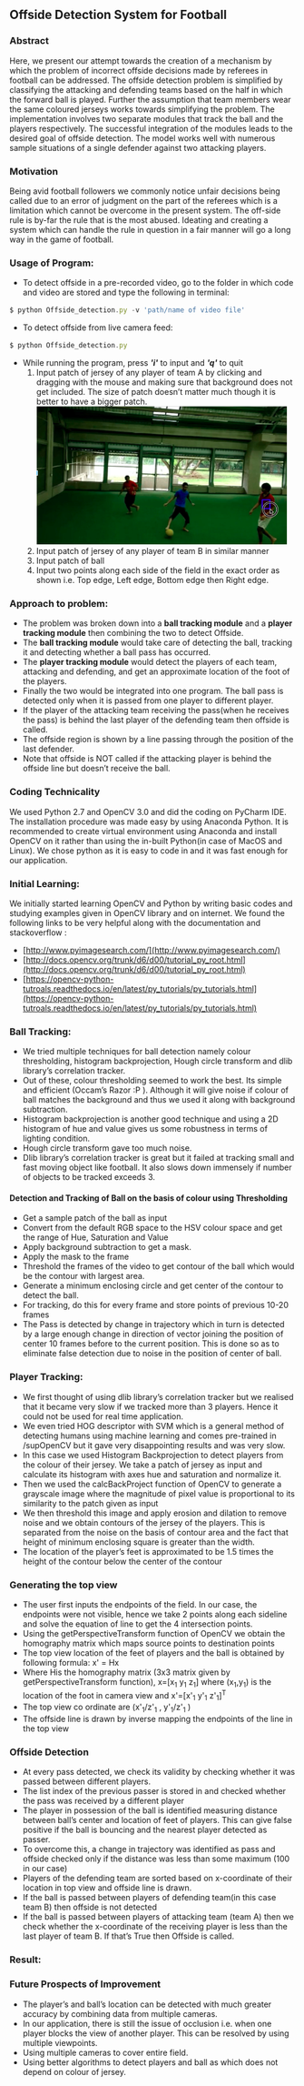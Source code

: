 ## Offside Detection System for Football

### Abstract

Here, we present our attempt towards the creation of a mechanism by which the problem of incorrect offside decisions made by referees in football can be addressed. The offside detection problem is simplified by classifying the attacking and defending teams based on the half in which the forward ball is played. Further the assumption that team members wear the same coloured jerseys works towards simplifying the problem.
The implementation involves two separate modules that track the ball and the players respectively. The successful integration of the modules leads to the desired goal of offside detection. 
The model works well with numerous sample situations of a single defender against two attacking players.

### Motivation
Being avid football followers we commonly notice unfair decisions being called due to an error of judgment on the part of the referees which is a limitation which cannot be overcome in the present system. The off-side rule is by-far the rule that is the most abused. Ideating and creating a system which can handle the rule in question in a fair manner will go a long way in the game of football.



### Usage of Program:
* To detect offside in a pre-recorded video, go to the folder in which code and video are stored and type the following in terminal:

```javascript
$ python Offside_detection.py -v 'path/name of video file'
```
* To detect offside from live camera feed:
```javascript
$ python Offside_detection.py
```
* While running the program, press ***'i'*** to input and ***'q'*** to quit
	1. Input patch of jersey of any player of team A by clicking and dragging with the mouse and making sure that background does not get included. The size of patch doesn’t matter much though it is better to have a bigger patch.![Image](/images/point1.png)
	2.  Input patch of jersey of any player of team B in similar manner
	3.  Input patch of ball
	4.  Input two points along each side of the field in the exact order as shown i.e. Top edge, Left edge, Bottom edge then Right edge.

### Approach to problem:
* The problem was broken down into a **ball tracking module** and a  **player tracking module** then combining the two to detect Offside. 
* The **ball tracking module** would take care of detecting the ball, tracking it and detecting whether a ball pass has occurred. 
* The **player tracking module** would detect the players of each team, attacking and defending, and get an approximate location of the foot of the players. 
* Finally the two would be integrated into one program. The ball pass is detected only when it is passed from one player to different player. 
* If the player of the attacking team receiving the pass(when he receives the pass) is behind the last player of the defending team then offside is called.
* The offside region is shown by a line passing through the position of the last defender.
* Note that offside is NOT called if the attacking player is behind the offside line but doesn’t receive the ball.

### Coding Technicality
We used Python 2.7 and OpenCV 3.0 and did the coding on PyCharm IDE. The installation procedure was made easy by using Anaconda Python. It is recommended to create virtual environment using Anaconda and install OpenCV on it rather than using the in-built Python(in case of MacOS and Linux).
We chose python as it is easy to code in and it was fast enough for our application.
### Initial Learning:
We initially started learning OpenCV and Python by writing basic codes and studying examples given in OpenCV library and on internet. We found the following links to be very helpful along with the documentation and stackoverflow :
* [http://www.pyimagesearch.com/](http://www.pyimagesearch.com/)
* [http://docs.opencv.org/trunk/d6/d00/tutorial_py_root.html](http://docs.opencv.org/trunk/d6/d00/tutorial_py_root.html)
* [https://opencv-python-tutroals.readthedocs.io/en/latest/py_tutorials/py_tutorials.html](https://opencv-python-tutroals.readthedocs.io/en/latest/py_tutorials/py_tutorials.html)

### Ball Tracking:
* We tried multiple techniques for ball detection namely colour thresholding, histogram backprojection, Hough circle transform and dlib library’s correlation tracker. 
* Out of these, colour thresholding seemed to work the best. Its simple and efficient (Occam’s Razor :P ). Although it will give noise if colour of ball matches the background and thus we used it along with background subtraction.
* Histogram backprojection is another good technique and using a 2D histogram of hue and value gives us some robustness in terms of lighting condition.
* Hough circle transform gave too much noise.
* Dlib library’s correlation tracker is great but it failed at tracking small and fast moving object like football. It also slows down immensely if number of objects to be tracked exceeds 3.
#### Detection and Tracking of Ball on the basis of colour using Thresholding
* Get a sample patch of the ball as input
* Convert from the default RGB space to the HSV colour space and get the range of Hue, Saturation and Value
* Apply background subtraction to get a mask.
* Apply the mask to the frame
* Threshold the frames of the video to get contour of the ball which would be the contour with largest area.
* Generate a minimum enclosing circle and get center of the contour to detect the ball.
* For tracking, do this for every frame and store points of previous 10-20 frames
* The Pass is detected by change in trajectory which in turn is detected by a large enough change in direction of vector joining the position of center 10 frames before to the current position. This is done so as to eliminate false detection due to noise in the position of center of ball. 
### Player Tracking:
* We first thought of using dlib library’s correlation tracker but we realised that it became very slow if we tracked more than 3 players. Hence it could not be used for real time application.
* We even tried HOG descriptor with SVM which is a general method of detecting humans using machine learning and comes pre-trained in /supOpenCV but it gave very disappointing results and was very slow.
* In this case we used Histogram Backprojection to detect players from the colour of their jersey. We take a patch of jersey as input and calculate its histogram with axes hue and saturation and normalize it. 
* Then we used the calcBackProject function of OpenCV to generate a grayscale image where the magnitude of pixel value is proportional to its similarity to the patch given as input
* We then threshold this image and apply erosion and dilation to remove noise and we obtain contours of the jersey of the players. This is separated from the noise on the basis of contour area and the fact that height of minimum enclosing square is greater than the width.
* The location of the player’s feet is approximated to be 1.5 times the height of the contour below the center of the contour
### Generating the top view
* The user first inputs the endpoints of the field. In our case, the endpoints were not visible, hence we take 2 points along each sideline and solve the equation of line to get the 4 intersection points.
* Using the getPerspectiveTransform function of OpenCV we obtain the homography matrix which maps source points to destination points
* The top view location of the feet of players and the ball is obtained by following formula: x' = Hx
* Where His the homography matrix (3x3 matrix given by getPerspectiveTransform function), x=[x<sub>1</sub> y<sub>1</sub> z<sub>1</sub>] where (x<sub>1</sub>,y<sub>1</sub>) is the location of the foot in camera view and x'=[x'<sub>1</sub> y'<sub>1</sub> z'<sub>1</sub>]<sup>T</sup>
* The top view co	ordinate are (x'<sub>1</sub>/z'<sub>1</sub> , y'<sub>1</sub>/z'<sub>1</sub> )
* The offside line is drawn by inverse mapping the endpoints of the line in the top view

### Offside Detection
* At every pass detected, we check its validity by checking whether it was passed between different players.
* The list index of the previous passer is stored in and checked whether the pass was received by a different player
* The player in possession of the ball is identified measuring distance between ball’s center and location of feet of players. This can give false positive if the ball is bouncing and the nearest player detected as passer.
* To overcome this, a change in trajectory was identified as pass and offside checked only if the distance was less than some maximum (100 in our case)
* Players of the defending team are sorted based on x-coordinate of their location in top view and offside line is drawn.
* If the ball is passed between players of defending team(in this case team B) then offside is not detected
* If the ball is passed between players of attacking team (team A) then we check whether the x-coordinate of the receiving player is less than the last player of team B. If that’s True then Offside is called.

### Result:
### Future Prospects of Improvement
* The player’s and ball’s location can be detected with much greater accuracy by combining data from multiple cameras.
* In our application, there is still the issue of occlusion i.e. when one player blocks the view of another player. This can be resolved by using multiple viewpoints.
* Using multiple cameras to cover entire field.
* Using better algorithms to detect players and ball as which does not depend on colour of jersey.












